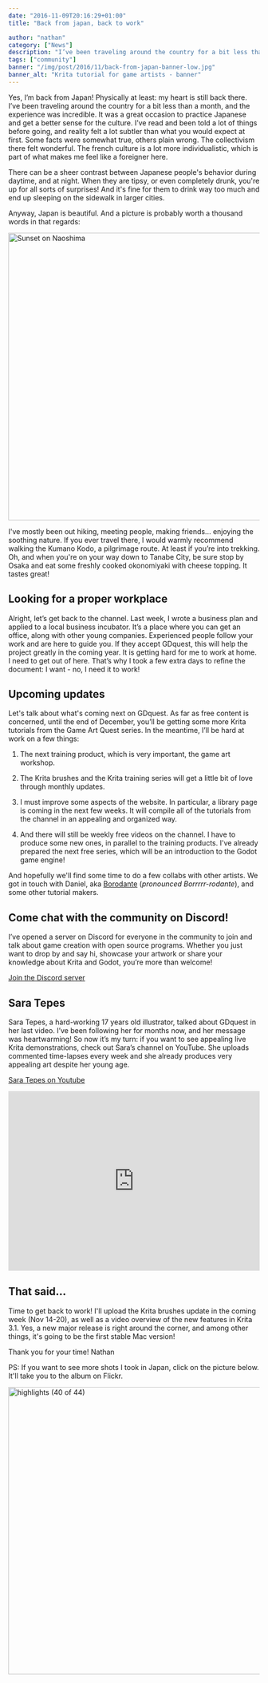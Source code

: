 ```yaml
---
date: "2016-11-09T20:16:29+01:00"
title: "Back from japan, back to work"

author: "nathan"
category: ["News"]
description: "I’ve been traveling around the country for a bit less than a month, and the experience was incredible. A great occasion to improve in Japanese. But now it's time to get back to GDquest and produce new tutorials for you."
tags: ["community"]
banner: "/img/post/2016/11/back-from-japan-banner-low.jpg"
banner_alt: "Krita tutorial for game artists - banner"
---
```


Yes, I’m back from Japan! Physically at least: my heart is still back there. I’ve been traveling around the country for a bit less than a month, and the experience was incredible. It was a great occasion to practice Japanese and get a better sense for the culture. I’ve read and been told a lot of things before going, and reality felt a lot subtler than what you would expect at first. Some facts were somewhat true, others plain wrong. The collectivism there felt wonderful. The french culture is a lot more individualistic, which is part of what makes me feel like a foreigner here.

There can be a sheer contrast between Japanese people's behavior during daytime, and at night. When they are tipsy, or even completely drunk, you're up for all sorts of surprises! And it's fine for them to drink way too much and end up sleeping on the sidewalk in larger cities.

Anyway, Japan is beautiful. And a picture is probably worth a thousand words in that regards: 

<a data-flickr-embed="true"  href="https://www.flickr.com/photos/144749747@N03/30581295540/in/album-72157674849188902/" title="Sunset on Naoshima"><img src="https://c5.staticflickr.com/6/5783/30581295540_8642c0298a_b.jpg" width="1024" height="576" alt="Sunset on Naoshima"></a><script async src="//embedr.flickr.com/assets/client-code.js" charset="utf-8"></script>

I've mostly been out hiking, meeting people, making friends... enjoying the soothing nature. If you ever travel there, I would warmly recommend walking the Kumano Kodo, a pilgrimage route. At least if you’re into trekking. Oh, and when you're on your way down to Tanabe City, be sure stop by Osaka and eat some freshly cooked okonomiyaki with cheese topping. It tastes great!

Looking for a proper workplace
------------------------------

Alright, let’s get back to the channel. Last week, I wrote a business plan and applied to a local business incubator. It’s a place where you can get an office, along with other young companies. Experienced people follow your work and are here to guide you. If they accept GDquest, this will help the project greatly in the coming year. It is getting hard for me to work at home. I need to get out of here. That’s why I took a few extra days to refine the document: I want - no, I need it to work!

Upcoming updates
----------------

Let's talk about what's coming next on GDquest. As far as free content is concerned, until the end of December, you’ll be getting some more Krita tutorials from the Game Art Quest series. In the meantime, I’ll be hard at work on a few things:

1.  The next training product, which is very important, the game art workshop.

2.  The Krita brushes and the Krita training series will get a little bit of love through monthly updates.

3.  I must improve some aspects of the website. In particular, a library page is coming in the next few weeks. It will compile all of the tutorials from the channel in an appealing and organized way.

4.  And there will still be weekly free videos on the channel. I have to produce some new ones, in parallel to the training products. I've already prepared the next free series, which will be an introduction to the Godot game engine!

And hopefully we'll find some time to do a few collabs with other artists. We got in touch with Daniel, aka <a href="https://www.youtube.com/channel/UCGgpthBWDbFX2GSljMw-MdQ">Borodante</a> (_pronounced Borrrrr-rodante_), and some other tutorial makers.

Come chat with the community on Discord!
---------------------

<div class="card-box clearfix">
  <div class="card-content">
    <p>I’ve opened a server on Discord for everyone in the community to join and talk about game creation with open source programs.
      Whether you just want to drop by and say hi, showcase your artwork or share your knowledge about Krita and Godot, you’re
      more than welcome!
    </p>
    <p class="text--center">
      <a href="https://discord.gg/KVaCsSP" class="button button--pill button--success button--full lead">Join the Discord server</a>
    </p>
  </div>
</div>

Sara Tepes
----------

Sara Tepes, a hard-working 17 years old illustrator, talked about GDquest in her last video. I’ve been following her for months now, and her message was heartwarming! So now it’s my turn: if you want to see appealing live Krita demonstrations, check out Sara’s channel on YouTube. She uploads commented time-lapses every week and she already produces very appealing art despite her young age.

[Sara Tepes on Youtube](https://www.youtube.com/channel/UCWgMcluGLnaVpCWmscaFs_Q)

<iframe width="640" height="360" style="max-width:100%" src="https://www.youtube.com/embed/orgVs2csqbo" frameborder="0" allowfullscreen></iframe>

That said...
------------

Time to get back to work! I'll upload the Krita brushes update in the coming week (Nov 14-20), as well as a video overview of the new features in Krita 3.1. Yes, a new major release is right around the corner, and among other things, it's going to be the first stable Mac version!

Thank you for your time!
Nathan

PS: If you want to see more shots I took in Japan, click on the picture below. It'll take you to the album on Flickr.

<a data-flickr-embed="true"  href="https://www.flickr.com/photos/144749747@N03/30766469012/in/dateposted-public/" title="highlights (40 of 44)"><img src="https://c5.staticflickr.com/6/5546/30766469012_1a163667d6_b.jpg" width="1024" height="576" alt="highlights (40 of 44)"></a><script async src="//embedr.flickr.com/assets/client-code.js" charset="utf-8"></script>